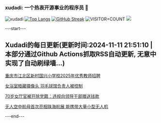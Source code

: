 ### xudadi: 一个热衷开源事业的程序员 👋

![xudadi](https://github-readme-stats-git-masterorgs-github-readme-stats-team.vercel.app/api?username=xudadi)
[![Top Langs](https://github-readme-stats.vercel.app/api/top-langs/?username=xudadi)](https://github.com/anuraghazra/github-readme-stats)
[![GitHub Streak](https://streak-stats.demolab.com?user=xudadi&locale=zh_Hans)](https://git.io/streak-stats)
![VISITOR+COUNT](https://komarev.com/ghpvc/?username=xudadi&label=VISITOR+COUNT)
![](https://raw.githubusercontent.com/xudadi/xudadi/main/assets/github-contribution-grid-snake.svg)


---start---

## Xudadi的每日更新(更新时间:2024-11-11 21:51:10 | 本部分通过Github Actions抓取RSS自动更新, 无意中实现了自动刷绿墙...)

[重庆市江北区新村国兴小学校2025年优秀教师招聘](https://www.gongkaoleida.com/article/2189397)

[女浴室暗藏摄像头 羽毛球馆负责人被控制](https://m.163.com/news/article/JGNRGO6E05129QAF.html)

[70岁女厅官被开除党籍：违规向领导干部赠送钱款](https://m.163.com/news/article/JGNN93KG0514R9P4.html)

[无人空中航母首次亮相珠海航展 能携带大量小型无人机](https://m.163.com/news/article/JGNS8F3A0001899O.html)

---end---
